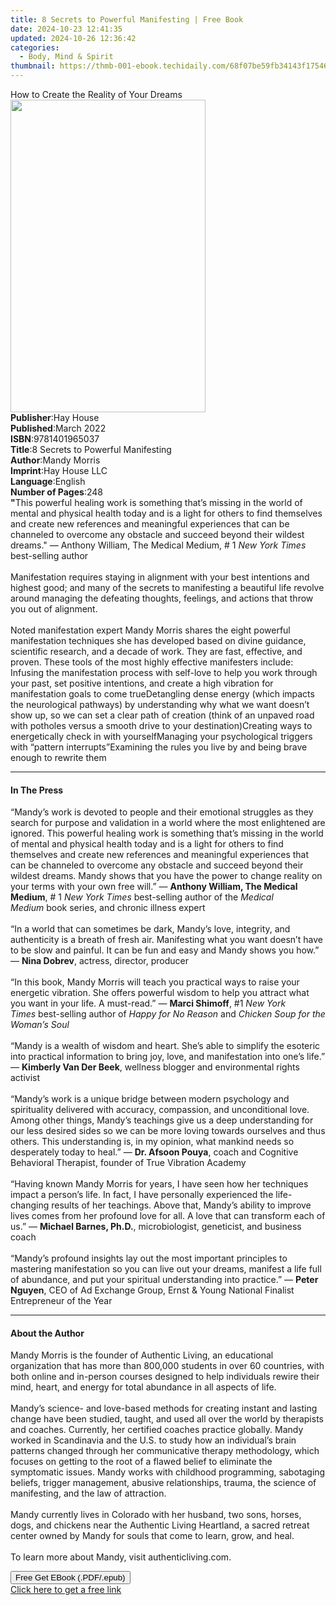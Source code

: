 ```yaml
---
title: 8 Secrets to Powerful Manifesting | Free Book
date: 2024-10-23 12:41:35
updated: 2024-10-26 12:36:42
categories:
  - Body, Mind & Spirit
thumbnail: https://thmb-001-ebook.techidaily.com/68f07be59fb34143f17546fae0ef989c135900bab4f961423d5eeb4715f9fb8b.jpg
---
```

<main id="book-container">
  <div class="flex flex-col">
    <div class="book-brief flex-1 py-6 px-4 sm:p-6 md:py-10 md:px-8">
      <!-- brief-->
      <div class="book-brief-main">
        How to Create the Reality of Your Dreams
      </div>
    </div>
    <div
      class="book-meta-info flex-1 grid gap-4 col-start-1 col-end-3 row-start-1 sm:mb-6 sm:grid-cols-4 lg:gap-6 lg:col-start-2 lg:row-end-6 lg:row-span-6 lg:mb-0"
    >
      <div
        class="book-meta-info-left place-content-center mt-4 p-4 text-sm leading-6 col-start-2 col-span-2 dark:text-slate-400"
      >
        <img
          class="w-full h-500 object-cover rounded-lg sm:h-255 sm:col-span-2 lg:col-span-full"
          src="https://img-001-ebook.techidaily.com/12349204693a0ffc7a60d6cd02652b41b64c923ebc6923722f41a365f94b5cfc.jpg"
          alt=""
          width="312"
          height="500"
        />
      </div>
      <div
        class="book-meta-info-right mt-2 col-start-1 row-start-2 col-span-3 self-center"
      >
        <!-- meta data  -->
        <div class="flex flex-col px-4 md:px-8">
          <div class="flex-1">
            <strong>Publisher</strong>:<span class="px-2">Hay House</span>
          </div>
          <div class="flex-1">
            <strong>Published</strong>:<span class="px-2">March 2022</span>
          </div>
          <div class="flex-1">
            <strong>ISBN</strong>:<span class="px-2">9781401965037</span>
          </div>
          <div class="flex-1">
            <strong>Title</strong>:<span class="px-2"
              >8 Secrets to Powerful Manifesting</span
            >
          </div>
          <div class="flex-1">
            <strong>Author</strong>:<span class="px-2">Mandy Morris</span>
          </div>
          <div class="flex-1">
            <strong>Imprint</strong>:<span class="px-2">Hay House LLC</span>
          </div>
          <div class="flex-1">
            <strong>Language</strong>:<span class="px-2">English</span>
          </div>
          <div class="flex-1">
            <strong>Number of Pages</strong>:<span class="px-2">248</span>
          </div>
        </div>
      </div>
    </div>
    <div class="book-description flex-1 py-6 px-4 sm:p-6 md:py-10 md:px-8">
      <div class="book-description-main">
        <div accordion-content="" id="description">
          <b>"</b>This powerful healing work is something that’s missing in the
          world of mental and physical health today and is a light for others to
          find themselves and create new references and meaningful experiences
          that can be channeled to overcome any obstacle and succeed beyond
          their wildest dreams." — Anthony William, The Medical Medium, # 1
          <i>New York Times</i> best-selling author<br /><br />Manifestation
          requires staying in alignment with your best intentions and highest
          good; and many of the secrets to manifesting a beautiful life revolve
          around managing the defeating thoughts, feelings, and actions that
          throw you out of alignment.<br /><br />Noted manifestation expert
          Mandy Morris shares the eight powerful manifestation techniques she
          has developed based on divine guidance, scientific research, and a
          decade of work. They are fast, effective, and proven. These tools of
          the most highly effective manifesters include:<br />
          Infusing the manifestation process with self-love to help you work
          through your past, set positive intentions, and create a high
          vibration for manifestation goals to come trueDetangling dense energy
          (which impacts the neurological pathways) by understanding why what we
          want doesn’t show up, so we can set a clear path of creation (think of
          an unpaved road with potholes versus a smooth drive to your
          destination)Creating ways to energetically check in with
          yourselfManaging your psychological triggers with “pattern
          interrupts”Examining the rules you live by and being brave enough to
          rewrite them
        </div>
        <div class="accordion-fader"></div>
      </div>
    </div>
    <div class="book-excerpts flex-1 py-6 px-4 sm:p-6 md:py-10 md:px-8">
      <!-- excerpts-->
      <div class="book-excerpts-main">
        <hr />
        <h4 class="placeholder placeholder-heading">
          <span>In The Press</span>
        </h4>
        <p>
          “Mandy’s work is devoted to people and their emotional struggles as
          they search for purpose and validation in a world where the most
          enlightened are ignored. This powerful healing work is something
          that’s missing in the world of mental and physical health today and is
          a light for others to find themselves and create new references and
          meaningful experiences that can be channeled to overcome any obstacle
          and succeed beyond their wildest dreams. Mandy shows that you have the
          power to change reality on your terms with your own free will.”
          —&nbsp;<b>Anthony William, The Medical Medium</b>, # 1&nbsp;<i
            >New York Times</i
          >&nbsp;best-selling author of the&nbsp;<i>Medical Medium</i>&nbsp;book
          series, and chronic illness expert<br /><br />“In a world that can
          sometimes be dark, Mandy’s love, integrity, and authenticity is a
          breath of fresh air. Manifesting what you want doesn’t have to be slow
          and painful. It can be fun and easy and Mandy shows you how.”
          —&nbsp;<b>Nina Dobrev</b>, actress, director, producer<br /><br />“In
          this book, Mandy Morris will teach you practical ways to raise your
          energetic vibration. She offers powerful wisdom to help you attract
          what you want in your life. A must-read.” —&nbsp;<b>Marci Shimoff</b>,
          #1&nbsp;<i>New York Times</i>&nbsp;best-selling author of&nbsp;<i
            >Happy for No Reason</i
          >&nbsp;and&nbsp;<i>Chicken Soup for the Woman’s Soul<br /><br /></i
          >“Mandy is a wealth of wisdom and heart. She’s able to simplify the
          esoteric into practical information to bring joy, love, and
          manifestation into one’s life.” —&nbsp;<b>Kimberly Van Der Beek</b>,
          wellness blogger and environmental rights activist<br /><br />“Mandy’s
          work is a unique bridge between modern psychology and spirituality
          delivered with accuracy, compassion, and unconditional love. Among
          other things, Mandy’s teachings give us a deep understanding for our
          less desired sides so we can be more loving towards ourselves and thus
          others. This understanding is, in my opinion, what mankind needs so
          desperately today to heal.” —&nbsp;<b>Dr. Afsoon Pouya</b>, coach and
          Cognitive Behavioral Therapist, founder of True Vibration Academy<br /><br />“Having
          known Mandy Morris for years, I have seen how her techniques impact a
          person’s life. In fact, I have personally experienced the
          life-changing results of her teachings. Above that, Mandy’s ability to
          improve lives comes from her profound love for all. A love that can
          transform each of us.” —&nbsp;<b>Michael Barnes, Ph.D.</b>,
          microbiologist, geneticist, and business coach<br /><br />“Mandy’s
          profound insights lay out the most important principles to mastering
          manifestation so you can live out your dreams, manifest a life full of
          abundance, and put your spiritual understanding into practice.”
          —&nbsp;<b>Peter Nguyen</b>, CEO of Ad Exchange Group, Ernst &amp;
          Young National Finalist Entrepreneur of the Year
        </p>
      </div>
    </div>
    <div class="book-about-author flex-1 py-6 px-4 sm:p-6 md:py-10 md:px-8">
      <!-- about author-->
      <div class="book-main-author-main">
        <hr />
        <h4 class="placeholder placeholder-heading">
          <span>About the Author</span>
        </h4>
        <p>
          Mandy Morris is the founder of Authentic Living, an educational
          organization that has more than 800,000 students in over 60 countries,
          with both online and in-person courses designed to help individuals
          rewire their mind, heart, and energy for total abundance in all
          aspects of life.<br /><br />Mandy’s science- and love-based methods
          for creating instant and lasting change have been studied, taught, and
          used all over the world by therapists and coaches. Currently, her
          certified coaches practice globally. Mandy worked in Scandinavia and
          the U.S. to study how an individual’s brain patterns changed through
          her communicative therapy methodology, which focuses on getting to the
          root of a flawed belief to eliminate the symptomatic issues. Mandy
          works with childhood programming, sabotaging beliefs, trigger
          management, abusive relationships, trauma, the science of manifesting,
          and the law of attraction.<br /><br />Mandy currently lives in
          Colorado with her husband, two sons, horses, dogs, and chickens near
          the Authentic Living Heartland, a sacred retreat center owned by Mandy
          for souls that come to learn, grow, and heal.<br /><br />To learn more
          about Mandy, visit authenticliving.com.
        </p>
      </div>
    </div>
    <div class="book-free-get flex-1 py-6 px-4 sm:p-6 md:py-10 md:px-8">
      <button
        id="btn-free-get"
        class="bg-blue-500 hover:bg-blue-700 text-white font-bold py-2 px-4 rounded"
      >
        Free Get EBook (.PDF/.epub)
      </button>
      <div id="countdown-display" class="px-2 text-lg mt-2"></div>
      <a
        id="free-link"
        class="hidden bg-blue-500 hover:bg-blue-700 text-white font-bold py-2 px-4 rounded"
        href="https://www.ebooks.com/en-us/book/210332510/8-secrets-to-powerful-manifesting/mandy-morris/"
        target="_blank"
        >Click here to get a free link</a
      >
    </div>
    <script>
      let countdownTime = 0;
      let countdownInterval = null;
      document
        .getElementById('btn-free-get')
        .addEventListener('click', startCountdown);
      function startCountdown() {
        countdownTime = new Date().getTime() + 60000 * 3;
        countdownInterval = setInterval(updateCountdown, 1000);
        document.getElementById('btn-free-get').disabled = true;
        document
          .getElementById('btn-free-get')
          .classList.add('bg-gray-500', 'cursor-not-allowed');
      }
      function updateCountdown() {
        let currentTime = new Date().getTime();
        let timeLeft = countdownTime - currentTime;
        let secondsLeft = Math.floor(timeLeft / 1000);
        document.getElementById('countdown-display').innerHTML =
          `Remaining time: ${secondsLeft} seconds.`;
        if (secondsLeft <= 0) {
          clearInterval(countdownInterval);
          document.getElementById('btn-free-get').classList.add('hidden');
          document.getElementById('free-link').classList.remove('hidden');
          document.getElementById('countdown-display').innerHTML = '';
        }
      }
    </script>
  </div>
</main>
